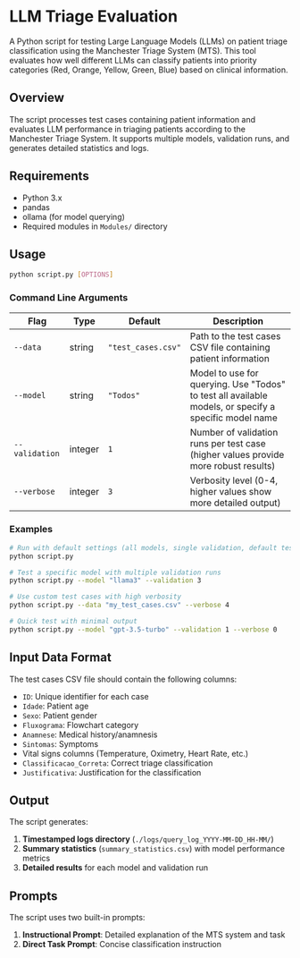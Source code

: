 # LLM Triage Evaluation

A Python script for testing Large Language Models (LLMs) on patient triage classification using the Manchester Triage System (MTS). This tool evaluates how well different LLMs can classify patients into priority categories (Red, Orange, Yellow, Green, Blue) based on clinical information.

## Overview

The script processes test cases containing patient information and evaluates LLM performance in triaging patients according to the Manchester Triage System. It supports multiple models, validation runs, and generates detailed statistics and logs.

## Requirements

- Python 3.x
- pandas
- ollama (for model querying)
- Required modules in `Modules/` directory

## Usage

```bash
python script.py [OPTIONS]
```

### Command Line Arguments

| Flag | Type | Default | Description |
|------|------|---------|-------------|
| `--data` | string | `"test_cases.csv"` | Path to the test cases CSV file containing patient information |
| `--model` | string | `"Todos"` | Model to use for querying. Use "Todos" to test all available models, or specify a specific model name |
| `--validation` | integer | `1` | Number of validation runs per test case (higher values provide more robust results) |
| `--verbose` | integer | `3` | Verbosity level (0-4, higher values show more detailed output) |

### Examples

```bash
# Run with default settings (all models, single validation, default test cases)
python script.py

# Test a specific model with multiple validation runs
python script.py --model "llama3" --validation 3

# Use custom test cases with high verbosity
python script.py --data "my_test_cases.csv" --verbose 4

# Quick test with minimal output
python script.py --model "gpt-3.5-turbo" --validation 1 --verbose 0
```

## Input Data Format

The test cases CSV file should contain the following columns:

- `ID`: Unique identifier for each case
- `Idade`: Patient age
- `Sexo`: Patient gender
- `Fluxograma`: Flowchart category
- `Anamnese`: Medical history/anamnesis
- `Sintomas`: Symptoms
- Vital signs columns (Temperature, Oximetry, Heart Rate, etc.)
- `Classificacao_Correta`: Correct triage classification
- `Justificativa`: Justification for the classification

## Output

The script generates:

1. **Timestamped logs directory** (`./logs/query_log_YYYY-MM-DD_HH-MM/`)
2. **Summary statistics** (`summary_statistics.csv`) with model performance metrics
3. **Detailed results** for each model and validation run

## Prompts

The script uses two built-in prompts:

1. **Instructional Prompt**: Detailed explanation of the MTS system and task
2. **Direct Task Prompt**: Concise classification instruction
